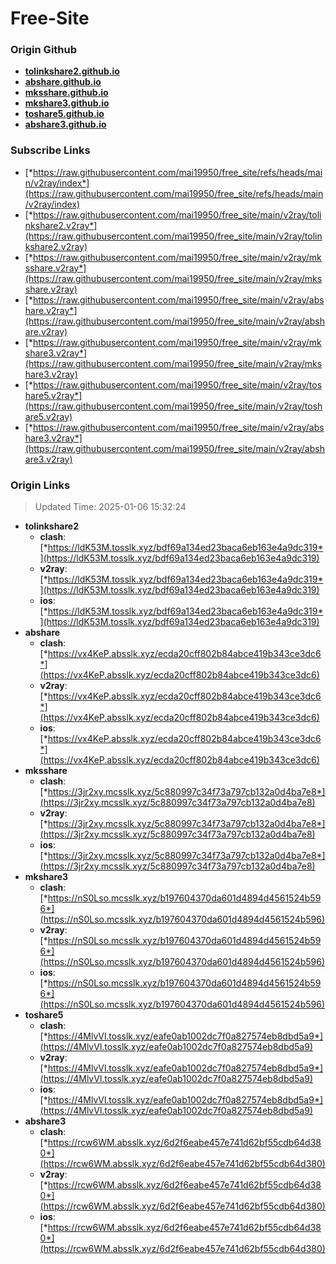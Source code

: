 # Free-Site

### Origin Github

- [**tolinkshare2.github.io**](https://github.com/tolinkshare2/tolinkshare2.github.io)
- [**abshare.github.io**](https://github.com/abshare/abshare.github.io)
- [**mksshare.github.io**](https://github.com/mksshare/mksshare.github.io)
- [**mkshare3.github.io**](https://github.com/mkshare3/mkshare3.github.io)
- [**toshare5.github.io**](https://github.com/toshare5/toshare5.github.io)
- [**abshare3.github.io**](https://github.com/abshare3/abshare3.github.io)

### Subscribe Links

- [*https://raw.githubusercontent.com/mai19950/free_site/refs/heads/main/v2ray/index*](https://raw.githubusercontent.com/mai19950/free_site/refs/heads/main/v2ray/index)
- [*https://raw.githubusercontent.com/mai19950/free_site/main/v2ray/tolinkshare2.v2ray*](https://raw.githubusercontent.com/mai19950/free_site/main/v2ray/tolinkshare2.v2ray)
- [*https://raw.githubusercontent.com/mai19950/free_site/main/v2ray/mksshare.v2ray*](https://raw.githubusercontent.com/mai19950/free_site/main/v2ray/mksshare.v2ray)
- [*https://raw.githubusercontent.com/mai19950/free_site/main/v2ray/abshare.v2ray*](https://raw.githubusercontent.com/mai19950/free_site/main/v2ray/abshare.v2ray)
- [*https://raw.githubusercontent.com/mai19950/free_site/main/v2ray/mkshare3.v2ray*](https://raw.githubusercontent.com/mai19950/free_site/main/v2ray/mkshare3.v2ray)
- [*https://raw.githubusercontent.com/mai19950/free_site/main/v2ray/toshare5.v2ray*](https://raw.githubusercontent.com/mai19950/free_site/main/v2ray/toshare5.v2ray)
- [*https://raw.githubusercontent.com/mai19950/free_site/main/v2ray/abshare3.v2ray*](https://raw.githubusercontent.com/mai19950/free_site/main/v2ray/abshare3.v2ray)

### Origin Links

> Updated Time: 2025-01-06 15:32:24

- **tolinkshare2**
  - **clash**: [*https://ldK53M.tosslk.xyz/bdf69a134ed23baca6eb163e4a9dc319*](https://ldK53M.tosslk.xyz/bdf69a134ed23baca6eb163e4a9dc319)
  - **v2ray**: [*https://ldK53M.tosslk.xyz/bdf69a134ed23baca6eb163e4a9dc319*](https://ldK53M.tosslk.xyz/bdf69a134ed23baca6eb163e4a9dc319)
  - **ios**: [*https://ldK53M.tosslk.xyz/bdf69a134ed23baca6eb163e4a9dc319*](https://ldK53M.tosslk.xyz/bdf69a134ed23baca6eb163e4a9dc319)
- **abshare**
  - **clash**: [*https://vx4KeP.absslk.xyz/ecda20cff802b84abce419b343ce3dc6*](https://vx4KeP.absslk.xyz/ecda20cff802b84abce419b343ce3dc6)
  - **v2ray**: [*https://vx4KeP.absslk.xyz/ecda20cff802b84abce419b343ce3dc6*](https://vx4KeP.absslk.xyz/ecda20cff802b84abce419b343ce3dc6)
  - **ios**: [*https://vx4KeP.absslk.xyz/ecda20cff802b84abce419b343ce3dc6*](https://vx4KeP.absslk.xyz/ecda20cff802b84abce419b343ce3dc6)
- **mksshare**
  - **clash**: [*https://3jr2xy.mcsslk.xyz/5c880997c34f73a797cb132a0d4ba7e8*](https://3jr2xy.mcsslk.xyz/5c880997c34f73a797cb132a0d4ba7e8)
  - **v2ray**: [*https://3jr2xy.mcsslk.xyz/5c880997c34f73a797cb132a0d4ba7e8*](https://3jr2xy.mcsslk.xyz/5c880997c34f73a797cb132a0d4ba7e8)
  - **ios**: [*https://3jr2xy.mcsslk.xyz/5c880997c34f73a797cb132a0d4ba7e8*](https://3jr2xy.mcsslk.xyz/5c880997c34f73a797cb132a0d4ba7e8)
- **mkshare3**
  - **clash**: [*https://nS0Lso.mcsslk.xyz/b197604370da601d4894d4561524b596*](https://nS0Lso.mcsslk.xyz/b197604370da601d4894d4561524b596)
  - **v2ray**: [*https://nS0Lso.mcsslk.xyz/b197604370da601d4894d4561524b596*](https://nS0Lso.mcsslk.xyz/b197604370da601d4894d4561524b596)
  - **ios**: [*https://nS0Lso.mcsslk.xyz/b197604370da601d4894d4561524b596*](https://nS0Lso.mcsslk.xyz/b197604370da601d4894d4561524b596)
- **toshare5**
  - **clash**: [*https://4MlvVl.tosslk.xyz/eafe0ab1002dc7f0a827574eb8dbd5a9*](https://4MlvVl.tosslk.xyz/eafe0ab1002dc7f0a827574eb8dbd5a9)
  - **v2ray**: [*https://4MlvVl.tosslk.xyz/eafe0ab1002dc7f0a827574eb8dbd5a9*](https://4MlvVl.tosslk.xyz/eafe0ab1002dc7f0a827574eb8dbd5a9)
  - **ios**: [*https://4MlvVl.tosslk.xyz/eafe0ab1002dc7f0a827574eb8dbd5a9*](https://4MlvVl.tosslk.xyz/eafe0ab1002dc7f0a827574eb8dbd5a9)
- **abshare3**
  - **clash**: [*https://rcw6WM.absslk.xyz/6d2f6eabe457e741d62bf55cdb64d380*](https://rcw6WM.absslk.xyz/6d2f6eabe457e741d62bf55cdb64d380)
  - **v2ray**: [*https://rcw6WM.absslk.xyz/6d2f6eabe457e741d62bf55cdb64d380*](https://rcw6WM.absslk.xyz/6d2f6eabe457e741d62bf55cdb64d380)
  - **ios**: [*https://rcw6WM.absslk.xyz/6d2f6eabe457e741d62bf55cdb64d380*](https://rcw6WM.absslk.xyz/6d2f6eabe457e741d62bf55cdb64d380)
